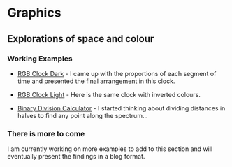 # Graphics
## Explorations of space and colour

### Working Examples

- [RGB Clock Dark](https://github.com/SamM/graphics/blob/master/rgb-clock.html?raw=true) - I came up with the proportions of each segment of time and presented the final arrangement in this clock.
- [RGB Clock Light](https://github.com/SamM/graphics/blob/master/rgb-clock.html?raw=true&invert=true) - Here is the same clock with inverted colours.

- [Binary Division Calculator](https://github.com/SamM/graphics/blob/master/binary-division-test.html?raw=true) - I started thinking about dividing distances in halves to find any point along the spectrum...

### There is more to come

I am currently working on more examples to add to this section and will eventually present the findings in a blog format.